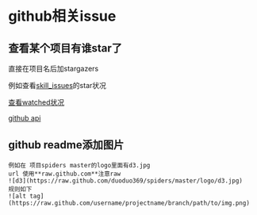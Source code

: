 github相关issue
===

查看某个项目有谁star了
---
直接在项目名后加stargazers

例如查看[skill_issues](https://github.com/duoduo369/skill_issues/stargazers)的star状况

[查看watched状况](https://github.com/duoduo369/skill_issues/watchers)

[github api](https://developer.github.com/v3/activity/starring/)


github readme添加图片
---
    例如在 项目spiders master的logo里面有d3.jpg
    url 使用**raw.github.com**注意raw
    ![d3](https://raw.github.com/duoduo369/spiders/master/logo/d3.jpg)
    规则如下
    ![alt tag](https://raw.github.com/username/projectname/branch/path/to/img.png)
